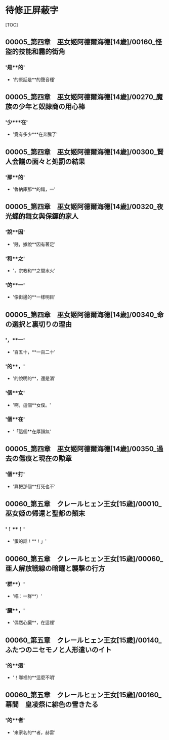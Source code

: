 # 待修正屏蔽字

[TOC]

## 00005_第四章　巫女姬阿德爾海德[14歲]/00160_怪盜的技能和霧的街角

### '是**的'

- '的原話是**的聲音種'


## 00005_第四章　巫女姬阿德爾海德[14歲]/00270_魔族の少年と奴隷商の用心棒

### '少***在'

- '竟有多少***在奔騰了'


## 00005_第四章　巫女姬阿德爾海德[14歲]/00300_賢人会議の面々と処罰の結果

### '那**的'

- '魯納庫那**的錯，一'


## 00005_第四章　巫女姬阿德爾海德[14歲]/00320_夜光蝶的舞女與保鏢的家人

### '說**因'

- '賤，據說**因有著足'

### '和**之'

- '，宗教和**之間水火'

### '的**一'

- '像街邊的**一樣明目'


## 00005_第四章　巫女姬阿德爾海德[14歲]/00340_命の選択と裏切りの理由

### '，**一'

- '百五十，**一百二十'

### '的**，'

- '的說明的**，還是消'

### '個**女'

- '啊，這個**女僕。'

### '個**在'

- '「這個**在厚顏無'


## 00005_第四章　巫女姬阿德爾海德[14歲]/00350_過去の傷痕と現在の勲章

### '個**打'

- '算把那個**打死也不'


## 00060_第五章　クレールヒェン王女[15歳]/00010_巫女姫の帰還と聖都の顛末

### '！**！'

- '蛋的話！**！」'


## 00060_第五章　クレールヒェン王女[15歳]/00060_亜人解放戦線の暗躍と襲撃の行方

### '群**）'

- '喵：一群**）'

### '臟**，'

- '偶然心臟**，在這裡'


## 00060_第五章　クレールヒェン王女[15歳]/00140_ふたつのニセモノと人形遣いのイト

### '的**這'

- '！哪裡的**這麼不明'


## 00060_第五章　クレールヒェン王女[15歳]/00160_幕間　皇凌祭に緋色の雪きたる

### '的**者'

- '來家名的**者，赫雷'
